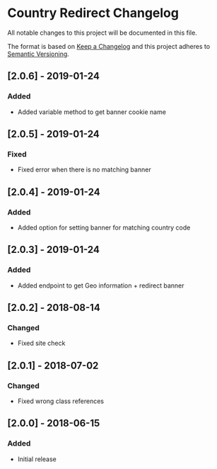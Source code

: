 # Country Redirect Changelog

All notable changes to this project will be documented in this file.

The format is based on [Keep a Changelog](http://keepachangelog.com/) and this project adheres to [Semantic Versioning](http://semver.org/).

## [2.0.6] - 2019-01-24
### Added
- Added variable method to get banner cookie name

## [2.0.5] - 2019-01-24
### Fixed
- Fixed error when there is no matching banner

## [2.0.4] - 2019-01-24
### Added
- Added option for setting banner for matching country code

## [2.0.3] - 2019-01-24
### Added
- Added endpoint to get Geo information + redirect banner

## [2.0.2] - 2018-08-14
### Changed
- Fixed site check

## [2.0.1] - 2018-07-02
### Changed
- Fixed wrong class references

## [2.0.0] - 2018-06-15
### Added
- Initial release
